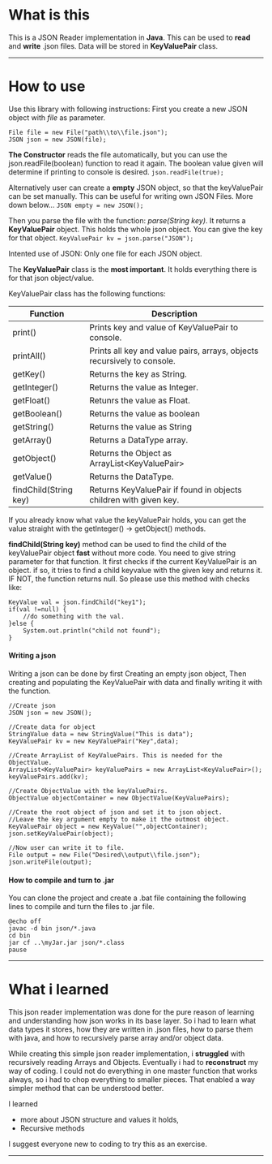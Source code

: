 
# What is this
This is a JSON Reader implementation in **Java**. This can be used to **read** and **write** .json files. 
Data will be stored in **KeyValuePair** class.
***
# How to use
Use this library with following instructions:
First you create a new JSON object with _file_ as parameter. 
```
File file = new File("path\\to\\file.json");
JSON json = new JSON(file);
```
**The Constructor** reads the file automatically, but you can use the json.readFile(boolean) function to read it again. The boolean value given will determine if printing to console is desired.
`json.readFile(true);`

Alternatively user can create a **empty** JSON object, so that the keyValuePair can be set manually. This can be useful for writing own JSON Files. More down below...
`JSON empty = new JSON();`

Then you parse the file with the function: _parse(String key)_. It returns a **KeyValuePair** object. This holds the whole json object. You can give the key for that object.
`KeyValuePair kv = json.parse("JSON");`

Intented use of JSON: Only one file for each JSON object.

The **KeyValuePair** class is the **most important**. It holds everything there is for that json object/value.

KeyValuePair class has the following functions:

| Function      | Description |
| ----------- | ----------- |
| print()      | Prints key and value of KeyValuePair to console.|
| printAll()   | Prints all key and value pairs, arrays, objects recursively to console.|
| getKey()   | Returns the key as String. |
| getInteger()   | Returns the value as Integer.  |
| getFloat()   | Retunrs the value as Float. |
| getBoolean()   | Returns the value as boolean|
| getString()   | Returns the value as String|
| getArray()   | Returns a DataType array. |
| getObject()   | Returns the Object as ArrayList\<KeyValuePair>|
| getValue()   | Returns the DataType.  |
| findChild(String key)   | Returns KeyValuePair if found in objects children with given key.    |

If you already know what value the keyValuePair holds, you can get the value straight with the getInteger() -> getObject() methods.

**findChild(String key)** method can be used to find the child of the keyValuePair object **fast** without more code. You need to give string parameter for that function. It first checks if the current KeyValuePair is an object. if so, it tries to find a child keyvalue with the given key and returns it. IF NOT, the function returns null. So please use this method with checks like:
```
KeyValue val = json.findChild("key1");
if(val !=null) {
    //do something with the val.
}else {
    System.out.println("child not found");
}
```
#### Writing a json
Writing a json can be done by first Creating an empty json object, Then creating and populating the KeyValuePair with data and finally writing it with the function.
```
//Create json
JSON json = new JSON();

//Create data for object
StringValue data = new StringValue("This is data");
KeyValuePair kv = new KeyValuePair("Key",data);

//Create ArrayList of KeyValuePairs. This is needed for the ObjectValue.
ArrayList<KeyValuePair> keyValuePairs = new ArrayList<KeyValuePair>();
keyValuePairs.add(kv);

//Create ObjectValue with the keyValuePairs.
ObjectValue objectContainer = new ObjectValue(KeyValuePairs);

//Create the root object of json and set it to json object.
//Leave the key argument empty to make it the outmost object.
KeyValuePair object = new KeyValue("",objectContainer);
json.setKeyValuePair(object);

//Now user can write it to file.
File output = new File("Desired\\output\\file.json");
json.writeFile(output);
```
#### How to compile and turn to .jar
You can clone the project and create a .bat file containing the following lines to compile and turn the files to .jar file.
```
@echo off
javac -d bin json/*.java
cd bin
jar cf ..\myJar.jar json/*.class
pause
```

***
# What i learned
This json reader implementation was done for the pure reason of learning and understanding how json works in its base layer. So i had to learn what data types it stores, how they are written in .json files,  how to parse them with java, and how to recursively parse array and/or object data.

While creating this simple json reader implementation, i **struggled** with recursively reading Arrays and Objects. Eventually i had to **reconstruct** my way of coding. I could not do everything in one master function that works always, so i had to chop everything to smaller pieces. That enabled a way simpler method that can be understood better.

I learned 
- more about JSON structure and values it holds,
- Recursive methods

I suggest everyone new to coding to try this as an exercise.
***